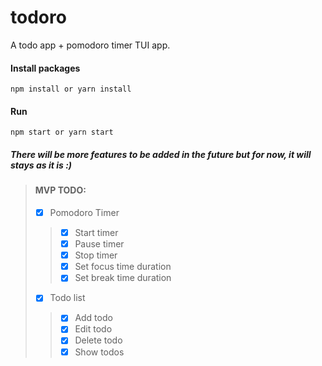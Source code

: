 # todoro
A todo app + pomodoro timer TUI app.



#### Install packages
```
npm install or yarn install
```

#### Run
```
npm start or yarn start
```

##### There will be more features to be added in the future but for now, it will stays as it is :)


> #### MVP TODO:
>
> - [x] Pomodoro Timer
> > - [x] Start timer
> > - [x] Pause timer
> > - [x] Stop timer
> > - [x] Set focus time duration
> > - [x] Set break time duration
> - [x] Todo list
> > - [x] Add todo
> > - [x] Edit todo
> > - [x] Delete todo
> > - [x] Show todos
